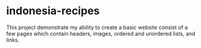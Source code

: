 # indonesia-recipes
This project demonstrate my ability to create a basic website consist of a few pages which contain headers, images, ordered and unordered lists, and links.
